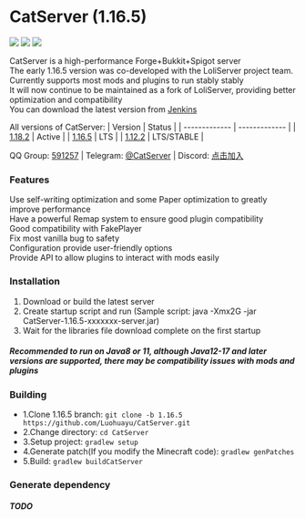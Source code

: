 # CatServer (1.16.5)
![](https://img.shields.io/badge/Minecraft-1.16.5-brightgreen.svg?colorB=469C00)
![](https://img.shields.io/badge/Forge-36.2.35-brightgreen.svg?colorB=469C00)
![](https://img.shields.io/badge/Spigot-1.16.5-brightgreen.svg?colorB=469C00)

CatServer is a high-performance Forge+Bukkit+Spigot server<br>
The early 1.16.5 version was co-developed with the LoliServer project team. Currently supports most mods and plugins to run stably stably<br>
It will now continue to be maintained as a fork of LoliServer, providing better optimization and compatibility<br>
You can download the latest version from [Jenkins](https://jenkins.rbqcloud.cn:30011/job/CatServer-1.16.5/lastSuccessfulBuild/)<br>

All versions of CatServer:
|    Version    |    Status     |
| ------------- | ------------- |
| [1.18.2](https://github.com/Luohuayu/CatServer/tree/1.18.2)  |  Active      |
| [1.16.5](https://github.com/Luohuayu/CatServer/tree/1.16.5)  |  LTS         |
| [1.12.2](https://github.com/Luohuayu/CatServer/tree/1.12.2)  |  LTS/STABLE  |

QQ Group: [591257](https://jq.qq.com/?_wv=1027&k=5B5aKkW) | Telegram: [@CatServer](https://t.me/CatServer) | Discord: [点击加入](https://discord.gg/wvBJN4d)

### Features
Use self-writing optimization and some Paper optimization to greatly improve performance<br>
Have a powerful Remap system to ensure good plugin compatibility<br>
Good compatibility with FakePlayer<br>
Fix most vanilla bug to safety<br>
Configuration provide user-friendly options<br>
Provide API to allow plugins to interact with mods easily<br>

### Installation
1. Download or build the latest server
2. Create startup script and run (Sample script: java -Xmx2G -jar CatServer-1.16.5-xxxxxxx-server.jar)
3. Wait for the libraries file download complete on the first startup

##### Recommended to run on Java8 or 11, although Java12-17 and later versions are supported, there may be compatibility issues with mods and plugins

### Building
- 1.Clone 1.16.5 branch: `git clone -b 1.16.5 https://github.com/Luohuayu/CatServer.git`
- 2.Change directory: `cd CatServer`
- 3.Setup project: `gradlew setup`
- 4.Generate patch(If you modify the Minecraft code): `gradlew genPatches`
- 5.Build: `gradlew buildCatServer`

### Generate dependency
##### TODO
